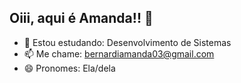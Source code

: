 ## Oiii, aqui é Amanda!! 👋

- 🌱 Estou estudando: Desenvolvimento de Sistemas
- 📫 Me chame: bernardiamanda03@gmail.com
- 😄 Pronomes: Ela/dela

